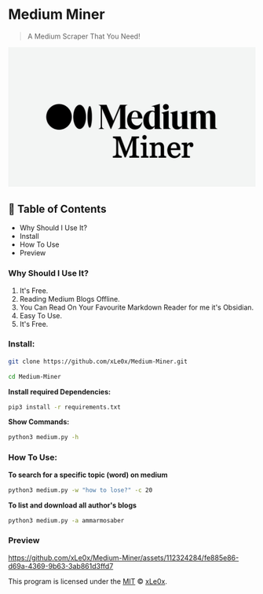 # Medium Miner

> A Medium Scraper That You Need!

<img src="https://raw.githubusercontent.com/xLe0x/Medium-Miner/main/assets/imgs/medium.jpg" />


## 🚩 Table of Contents

- Why Should I Use It?
- Install
- How To Use
- Preview

### Why Should I Use It?
1. It's Free.
2. Reading Medium Blogs Offline.
3. You Can Read On Your Favourite Markdown Reader for me it's Obsidian.
4. Easy To Use.
5. It's Free.

### Install:
```bash
git clone https://github.com/xLe0x/Medium-Miner.git
```
```bash
cd Medium-Miner
```
**Install required Dependencies:**
```bash
pip3 install -r requirements.txt
```

**Show Commands:**
```bash
python3 medium.py -h
```

### How To Use:

**To search for a specific topic (word) on medium**
```bash
python3 medium.py -w "how to lose?" -c 20
```
**To list and download all author's blogs**
```bash
python3 medium.py -a ammarmosaber
```

### Preview

https://github.com/xLe0x/Medium-Miner/assets/112324284/fe885e86-d69a-4369-9b63-3ab861d3ffd7

This program is licensed under the [MIT](https://github.com/xLe0x/Medium-Miner/blob/main/LICENSE.txt) © [xLe0x](https://github.com/xle0x).
